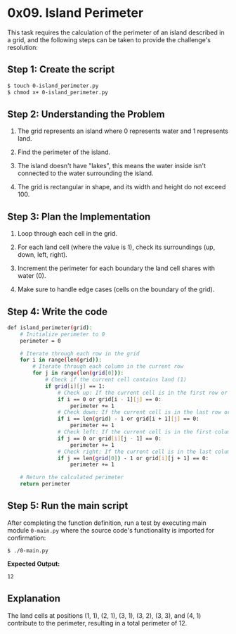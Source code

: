 # 0x09. Island Perimeter

This task requires the calculation of the perimeter of an island described in a grid, and the following steps can be taken to provide the challenge's resolution:

## Step 1: Create the script

```bash
$ touch 0-island_perimeter.py
$ chmod x+ 0-island_perimeter.py
```

## Step 2: Understanding the Problem

1. The grid represents an island where 0 represents water and 1 represents land.

2. Find the perimeter of the island.

3. The island doesn't have "lakes", this means the water inside isn't connected to the water surrounding the island.

4. The grid is rectangular in shape, and its width and height do not exceed 100.

## Step 3: Plan the Implementation

1. Loop through each cell in the grid.

2. For each land cell (where the value is 1), check its surroundings (up, down, left, right).

3. Increment the perimeter for each boundary the land cell shares with water (0).

4. Make sure to handle edge cases (cells on the boundary of the grid).

## Step 4: Write the code

```bash
def island_perimeter(grid):
    # Initialize perimeter to 0
    perimeter = 0

    # Iterate through each row in the grid
    for i in range(len(grid)):
        # Iterate through each column in the current row
        for j in range(len(grid[0])):
            # Check if the current cell contains land (1)
            if grid[i][j] == 1:
                # Check up: If the current cell is in the first row or the cell above is water, increment perimeter
                if i == 0 or grid[i - 1][j] == 0:
                    perimeter += 1
                # Check down: If the current cell is in the last row or the cell below is water, increment perimeter
                if i == len(grid) - 1 or grid[i + 1][j] == 0:
                    perimeter += 1
                # Check left: If the current cell is in the first column or the cell to the left is water, increment perimeter
                if j == 0 or grid[i][j - 1] == 0:
                    perimeter += 1
                # Check right: If the current cell is in the last column or the cell to the right is water, increment perimeter
                if j == len(grid[0]) - 1 or grid[i][j + 1] == 0:
                    perimeter += 1

    # Return the calculated perimeter
    return perimeter
```

## Step 5: Run the main script

After completing the function definition, run a test by executing main module `0-main.py` where the source code's functionality is imported for confirmation:

```
$ ./0-main.py
```

**Expected Output:**

```bash
12
```

## Explanation

The land cells at positions (1, 1), (2, 1), (3, 1), (3, 2), (3, 3), and (4, 1) contribute to the perimeter, resulting in a total perimeter of 12.
